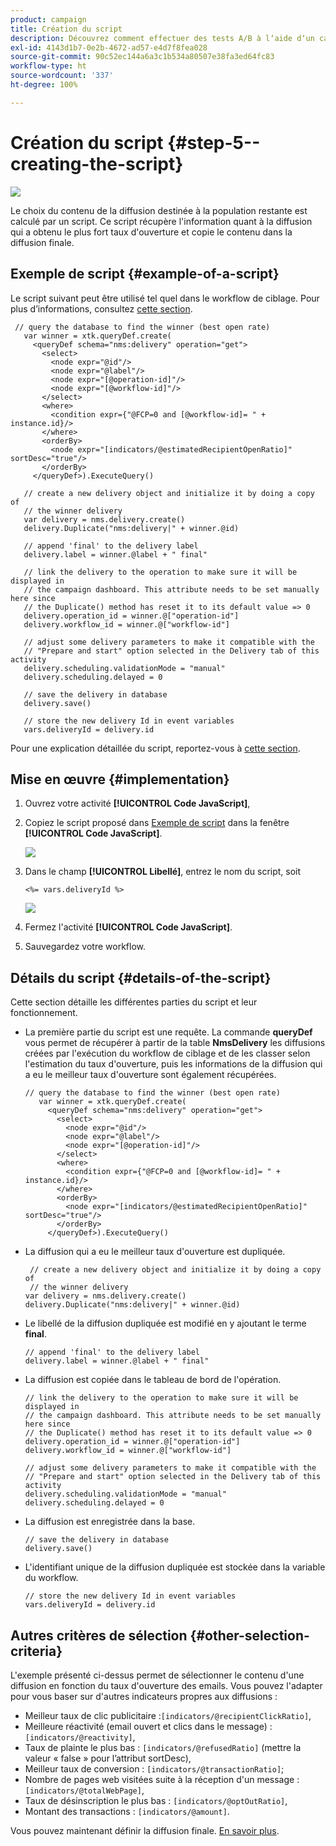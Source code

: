 ```yaml
---
product: campaign
title: Création du script
description: Découvrez comment effectuer des tests A/B à lʼaide dʼun cas dʼutilisation spécifique
exl-id: 4143d1b7-0e2b-4672-ad57-e4d7f8fea028
source-git-commit: 90c52ec144a6a3c1b534a80507e38fa3ed64fc83
workflow-type: ht
source-wordcount: '337'
ht-degree: 100%

---
```


# Création du script {#step-5--creating-the-script}

![](../../assets/common.svg)

Le choix du contenu de la diffusion destinée à la population restante est calculé par un script. Ce script récupère l&#39;information quant à la diffusion qui a obtenu le plus fort taux d&#39;ouverture et copie le contenu dans la diffusion finale.

## Exemple de script {#example-of-a-script}

Le script suivant peut être utilisé tel quel dans le workflow de ciblage. Pour plus d’informations, consultez [cette section](#implementation).

```
 // query the database to find the winner (best open rate)
   var winner = xtk.queryDef.create(
     <queryDef schema="nms:delivery" operation="get">
       <select>
         <node expr="@id"/>
         <node expr="@label"/>
         <node expr="[@operation-id]"/>
         <node expr="[@workflow-id]"/>
       </select>
       <where>
         <condition expr={"@FCP=0 and [@workflow-id]= " + instance.id}/>
       </where>
       <orderBy>
         <node expr="[indicators/@estimatedRecipientOpenRatio]" sortDesc="true"/>
       </orderBy>
     </queryDef>).ExecuteQuery()
   
   // create a new delivery object and initialize it by doing a copy of
   // the winner delivery
   var delivery = nms.delivery.create()
   delivery.Duplicate("nms:delivery|" + winner.@id)

   // append 'final' to the delivery label
   delivery.label = winner.@label + " final"

   // link the delivery to the operation to make sure it will be displayed in
   // the campaign dashboard. This attribute needs to be set manually here since 
   // the Duplicate() method has reset it to its default value => 0
   delivery.operation_id = winner.@["operation-id"]
   delivery.workflow_id = winner.@["workflow-id"]

   // adjust some delivery parameters to make it compatible with the 
   // "Prepare and start" option selected in the Delivery tab of this activity
   delivery.scheduling.validationMode = "manual"
   delivery.scheduling.delayed = 0
 
   // save the delivery in database
   delivery.save()
 
   // store the new delivery Id in event variables
   vars.deliveryId = delivery.id
```

Pour une explication détaillée du script, reportez-vous à [cette section](#details-of-the-script).

## Mise en œuvre {#implementation}

1. Ouvrez votre activité **[!UICONTROL Code JavaScript]**,
1. Copiez le script proposé dans [Exemple de script](#example-of-a-script) dans la fenêtre **[!UICONTROL Code JavaScript]**.

   ![](assets/use_case_abtesting_configscript_002.png)

1. Dans le champ **[!UICONTROL Libellé]**, entrez le nom du script, soit

   ```
   <%= vars.deliveryId %>
   ```

   ![](assets/use_case_abtesting_configscript_003.png)

1. Fermez l&#39;activité **[!UICONTROL Code JavaScript]**.
1. Sauvegardez votre workflow.

## Détails du script {#details-of-the-script}

Cette section détaille les différentes parties du script et leur fonctionnement.

* La première partie du script est une requête. La commande **queryDef** vous permet de récupérer à partir de la table **NmsDelivery** les diffusions créées par l&#39;exécution du workflow de ciblage et de les classer selon l&#39;estimation du taux d&#39;ouverture, puis les informations de la diffusion qui a eu le meilleur taux d&#39;ouverture sont également récupérées.

   ```
   // query the database to find the winner (best open rate)
      var winner = xtk.queryDef.create(
        <queryDef schema="nms:delivery" operation="get">
          <select>
            <node expr="@id"/>
            <node expr="@label"/>
            <node expr="[@operation-id]"/>
          </select>
          <where>
            <condition expr={"@FCP=0 and [@workflow-id]= " + instance.id}/>
          </where>
          <orderBy>
            <node expr="[indicators/@estimatedRecipientOpenRatio]" sortDesc="true"/>
          </orderBy>
        </queryDef>).ExecuteQuery()
   ```

* La diffusion qui a eu le meilleur taux d&#39;ouverture est dupliquée.

   ```
    // create a new delivery object and initialize it by doing a copy of
    // the winner delivery
   var delivery = nms.delivery.create()
   delivery.Duplicate("nms:delivery|" + winner.@id)
   ```

* Le libellé de la diffusion dupliquée est modifié en y ajoutant le terme **final**.

   ```
   // append 'final' to the delivery label
   delivery.label = winner.@label + " final"
   ```

* La diffusion est copiée dans le tableau de bord de l&#39;opération.

   ```
   // link the delivery to the operation to make sure it will be displayed in
   // the campaign dashboard. This attribute needs to be set manually here since 
   // the Duplicate() method has reset it to its default value => 0
   delivery.operation_id = winner.@["operation-id"]
   delivery.workflow_id = winner.@["workflow-id"]
   ```

   ```
   // adjust some delivery parameters to make it compatible with the 
   // "Prepare and start" option selected in the Delivery tab of this activity
   delivery.scheduling.validationMode = "manual"
   delivery.scheduling.delayed = 0
   ```

* La diffusion est enregistrée dans la base.

   ```
   // save the delivery in database
   delivery.save()
   ```

* L&#39;identifiant unique de la diffusion dupliquée est stockée dans la variable du workflow.

   ```
   // store the new delivery Id in event variables
   vars.deliveryId = delivery.id
   ```

## Autres critères de sélection {#other-selection-criteria}

L&#39;exemple présenté ci-dessus permet de sélectionner le contenu d&#39;une diffusion en fonction du taux d&#39;ouverture des emails. Vous pouvez l&#39;adapter pour vous baser sur d&#39;autres indicateurs propres aux diffusions :

* Meilleur taux de clic publicitaire :`[indicators/@recipientClickRatio]`,
* Meilleure réactivité (email ouvert et clics dans le message) : `[indicators/@reactivity]`,
* Taux de plainte le plus bas : `[indicators/@refusedRatio]` (mettre la valeur « false » pour l’attribut sortDesc),
* Meilleur taux de conversion : `[indicators/@transactionRatio]`;
* Nombre de pages web visitées suite à la réception d&#39;un message : `[indicators/@totalWebPage]`,
* Taux de désinscription le plus bas : `[indicators/@optOutRatio]`,
* Montant des transactions : `[indicators/@amount]`.

Vous pouvez maintenant définir la diffusion finale. [En savoir plus](a-b-testing-uc-final-delivery.md).
